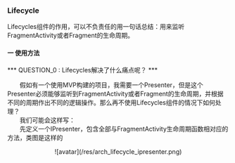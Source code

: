 ### Lifecycle
Lifecycles组件的作用，可以不负责任的用一句话总结：用来监听FragmentActivity或者Fragment的生命周期。

#### 一 使用方法
*** QUESTION_0 : Lifecycles解决了什么痛点呢？ ***

&emsp;&emsp;假如有一个使用MVP构建的项目，我需要一个Presenter，但是这个Presenter必须能够监听到FragmentActivity或者Fragment的生命周期，并根据不同的周期作出不同的逻辑操作。那么再不使用Lifecycles组件的情况下如何处理？  
&emsp;&emsp;我们可能会这样写：  
&emsp;&emsp;先定义一个IPresenter，包含全部与FragmentActivity生命周期函数相对应的方法，类图是这样的  
<div align=center>![avatar](/res/arch_lifecycle_ipresenter.png)     

